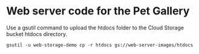 # Web server code for the Pet Gallery

Use a gsutil command to upload the htdocs folder to the Cloud Storage bucket htdocs directory.

```console
gsutil -u web-storage-demo cp -r htdocs gs://web-server-images/htdocs
```
